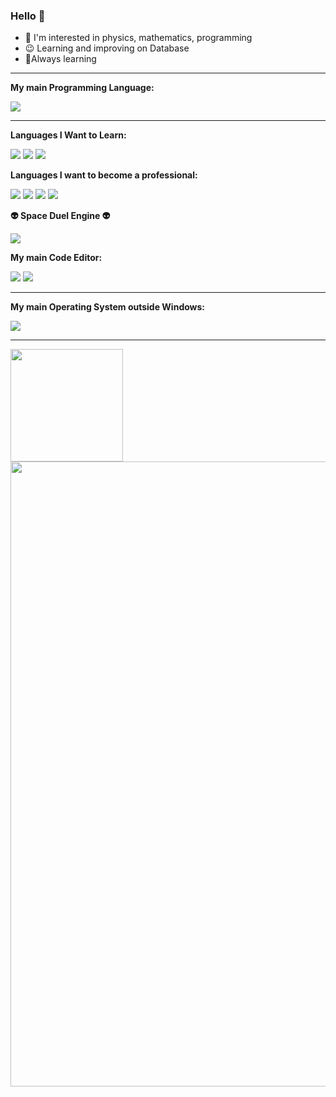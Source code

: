 ### Hello 👋


- 🧐  I'm interested in  physics, mathematics, programming 
- 😉 Learning and improving on Database
- 🖖Always learning


-----

**My main Programming Language:**

![](https://img.shields.io/badge/C%23-239120?style=for-the-badge&logo=c-sharp&logoColor=white)

------
**Languages I Want to Learn:**

![](https://img.shields.io/badge/C-00599C?style=for-the-badge&logo=c&logoColor=white)
![](https://img.shields.io/badge/Rust-000000?style=for-the-badge&logo=rust&logoColor=white)
![](https://img.shields.io/badge/Python-FFD43B?style=for-the-badge&logo=python&logoColor=darkgreen)

**Languages I want to become a professional:**

![](https://img.shields.io/badge/C%23-239120?style=for-the-badge&logo=c-sharp&logoColor=white)
![](https://img.shields.io/badge/C%2B%2B-00599C?style=for-the-badge&logo=c%2B%2B&logoColor=white)
![](https://img.shields.io/badge/JavaScript-323330?style=for-the-badge&logo=javascript&logoColor=F7DF1E)
![](https://img.shields.io/badge/Python-FFD43B?style=for-the-badge&logo=python&logoColor=darkgreen)

**👽 Space Duel Engine 👽**

![](https://img.shields.io/badge/Unity-100000?style=for-the-badge&logo=unity&logoColor=white)

**My main Code Editor:**


![](https://img.shields.io/badge/Visual_Studio_Code-0078D4?style=for-the-badge&logo=visual%20studio%20code&logoColor=white)
![](https://img.shields.io/badge/sublime_text-%23575757.svg?&style=for-the-badge&logo=sublime-text&logoColor=important) 

------

**My main Operating System outside Windows:**

![](https://img.shields.io/badge/Ubuntu-E95420?style=for-the-badge&logo=ubuntu&logoColor=white)

------

<div>
   <img height="180em" src="https://github-readme-stats.vercel.app/api?username=DavioDev&show_icons=true&theme=dark&include_all_commits=true&count_private=true"/>
  <div>



<img src="https://github.com/TheDudeThatCode/TheDudeThatCode/blob/master/Assets/Mario_Gameplay.gif" width="1000px">



